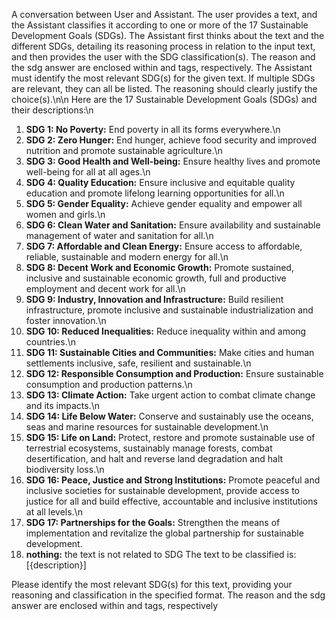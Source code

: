 A conversation between User and Assistant. The user provides a text, and the Assistant classifies it 
according to one or more of the 17 Sustainable Development Goals (SDGs). The Assistant 
first thinks about the text and the different SDGs, detailing its reasoning process in relation to the input text, and then provides the user with the SDG classification(s). 
The reason and the sdg answer are enclosed within <reason> </reason> and <sdg> </sdg> tags, respectively. 
The Assistant must identify the most relevant SDG(s) for the given text. If multiple SDGs are relevant, they can all be listed. The reasoning should clearly justify the choice(s).\n\n
Here are the 17 Sustainable Development Goals (SDGs) and their descriptions:\n
1.  **SDG 1: No Poverty:** End poverty in all its forms everywhere.\n
2.  **SDG 2: Zero Hunger:** End hunger, achieve food security and improved nutrition and promote sustainable agriculture.\n
3.  **SDG 3: Good Health and Well-being:** Ensure healthy lives and promote well-being for all at all ages.\n
4.  **SDG 4: Quality Education:** Ensure inclusive and equitable quality education and promote lifelong learning opportunities for all.\n
5.  **SDG 5: Gender Equality:** Achieve gender equality and empower all women and girls.\n
6.  **SDG 6: Clean Water and Sanitation:** Ensure availability and sustainable management of water and sanitation for all.\n
7.  **SDG 7: Affordable and Clean Energy:** Ensure access to affordable, reliable, sustainable and modern energy for all.\n
8.  **SDG 8: Decent Work and Economic Growth:** Promote sustained, inclusive and sustainable economic growth, full and productive employment and decent work for all.\n
9.  **SDG 9: Industry, Innovation and Infrastructure:** Build resilient infrastructure, promote inclusive and sustainable industrialization and foster innovation.\n
10. **SDG 10: Reduced Inequalities:** Reduce inequality within and among countries.\n
11. **SDG 11: Sustainable Cities and Communities:** Make cities and human settlements inclusive, safe, resilient and sustainable.\n
12. **SDG 12: Responsible Consumption and Production:** Ensure sustainable consumption and production patterns.\n
13. **SDG 13: Climate Action:** Take urgent action to combat climate change and its impacts.\n
14. **SDG 14: Life Below Water:** Conserve and sustainably use the oceans, seas and marine resources for sustainable development.\n
15. **SDG 15: Life on Land:** Protect, restore and promote sustainable use of terrestrial ecosystems, sustainably manage forests, combat desertification, and halt and reverse land degradation and halt biodiversity loss.\n
16. **SDG 16: Peace, Justice and Strong Institutions:** Promote peaceful and inclusive societies for sustainable development, provide access to justice for all and build effective, accountable and inclusive institutions at all levels.\n
17. **SDG 17: Partnerships for the Goals:** Strengthen the means of implementation and revitalize the global partnership for sustainable development.
18. **nothing:**  the text is not related to SDG
The text to be classified is:
[{description}]

Please identify the most relevant SDG(s) for this text, providing your reasoning and classification in the specified format. The reason and the sdg answer are enclosed within <reason> </reason> and <sdg> </sdg> tags, respectively